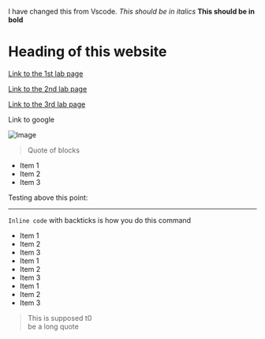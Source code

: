 I have changed this from Vscode.
*This should be in italics*
**This should be in bold**

# Heading of this website
[Link to the 1st lab page](https://aajc.github.io/cse15l-lab-reports/lab-report-1-week-2.html)

[Link to the 2nd lab page](https://aajc.github.io/cse15l-lab-reports/lab-report-2-week-4.html)

[Link to the 3rd lab page](https://aajc.github.io/cse15l-lab-reports/lab-report-3-week-6.html)

Link to google

![Image](http://url/a.png)
> Quote of blocks

* Item 1
* Item 2
* Item 3

Testing above this point:

--- 

`Inline code` with backticks is how you do this command


* Item 1
* Item 2
* Item 3
* Item 1
* Item 2
* Item 3
* Item 1
* Item 2
* Item 3

> This
> is supposed t0\
> be a long 
> quote
